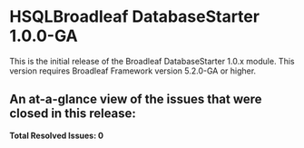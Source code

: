 # HSQLBroadleaf DatabaseStarter 1.0.0-GA

This is the initial release of the Broadleaf DatabaseStarter 1.0.x module. This version requires Broadleaf Framework version 5.2.0-GA or higher.

## An at-a-glance view of the issues that were closed in this release:


**Total Resolved Issues: 0**
